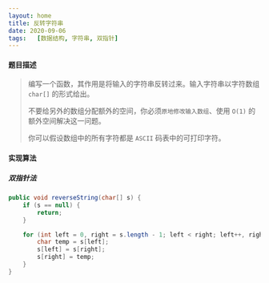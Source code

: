 ```yaml
---
layout: home
title: 反转字符串
date: 2020-09-06
tags:   [数据结构, 字符串, 双指针]
---
```


#### 题目描述

> 编写一个函数，其作用是将输入的字符串反转过来。输入字符串以字符数组 `char[]` 的形式给出。
>
> 不要给另外的数组分配额外的空间，你必须`原地修改输入数组`、使用 `O(1)` 的额外空间解决这一问题。
>
> 你可以假设数组中的所有字符都是 `ASCII` 码表中的可打印字符。

#### 实现算法

##### 双指针法

```java
public void reverseString(char[] s) {
    if (s == null) {
        return;
    }

    for (int left = 0, right = s.length - 1; left < right; left++, right--) {
        char temp = s[left];
        s[left] = s[right];
        s[right] = temp;
    }
}
```
